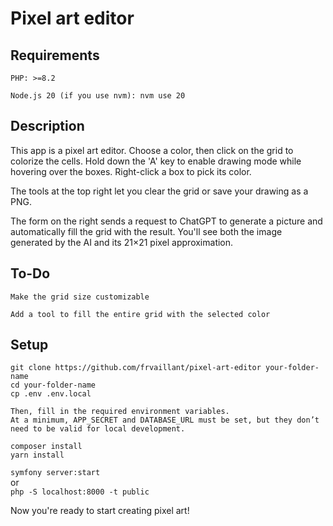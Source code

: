 # Pixel art editor

## Requirements

    PHP: >=8.2

    Node.js 20 (if you use nvm): nvm use 20

## Description

This app is a pixel art editor.
Choose a color, then click on the grid to colorize the cells.
Hold down the 'A' key to enable drawing mode while hovering over the boxes.
Right-click a box to pick its color.

The tools at the top right let you clear the grid or save your drawing as a PNG.

The form on the right sends a request to ChatGPT to generate a picture
and automatically fill the grid with the result.
You'll see both the image generated by the AI and its 21×21 pixel approximation.

## To-Do

    Make the grid size customizable

    Add a tool to fill the entire grid with the selected color

## Setup

`git clone https://github.com/frvaillant/pixel-art-editor your-folder-name`  
`cd your-folder-name`  
`cp .env .env.local`  

    Then, fill in the required environment variables.
    At a minimum, APP_SECRET and DATABASE_URL must be set, but they don’t need to be valid for local development.

`composer install`  
`yarn install`   

`symfony server:start`  
or  
`php -S localhost:8000 -t public`  

Now you're ready to start creating pixel art!
